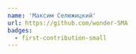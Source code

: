```yaml
---
name: 'Максим Селюжицкий'
url: https://github.com/wonder-SMA
badges:
  - first-contribution-small
---
```

